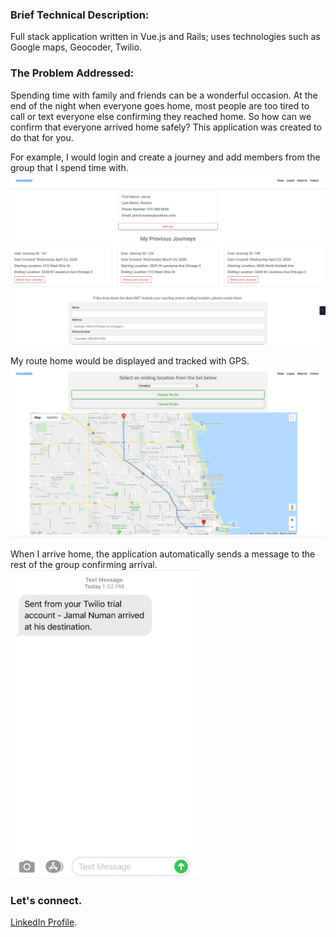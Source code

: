 ### Brief Technical Description: 

Full stack application written in Vue.js and Rails; uses technologies such as Google maps, Geocoder, Twilio. 

### The Problem Addressed:

Spending time with family and friends can be a wonderful occasion. At the end of the night when everyone goes home, most people are too tired to call or text everyone else confirming they reached home. So how can we confirm that everyone arrived home safely? This application was created to do that for you. 

For example, I would login and create a journey and add members from the group that I spend time with.
![](images/user-showpage.png)



My route home would be displayed and tracked with GPS. 
![](images/Route.png)


When I arrive home, the application automatically sends a message to the rest of the group confirming arrival.
<img src="images/ArrivalScreenshot.jpeg" width=300>

### Let's connect. 
[LinkedIn Profile](https://www.linkedin.com/in/jamal-numan/).

